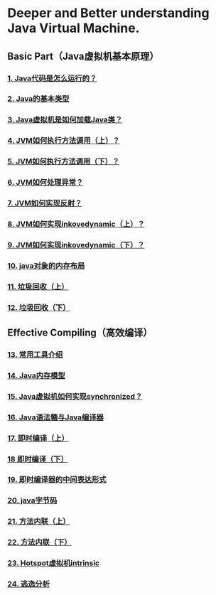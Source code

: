 # Deeper and Better understanding Java Virtual Machine.

## Basic Part（Java虚拟机基本原理）

### [1.  Java代码是怎么运行的？](basic/1.How-java-code-runs.md)

### [2.  Java的基本类型](basic/2.java-basic-type.md)

### [3.  Java虚拟机是如何加载Java类？](basic/3.how-jvm-load-classes.md)

### [4.  JVM如何执行方法调用（上）？](basic/4.how-jvm-execute-method-invocation.md)

### [5.  JVM如何执行方法调用（下）？](basic/5.how-jvm-execute-method-invocation.md)

### [6.  JVM如何处理异常？](basic/6.how-jvm-handle-exception.md)

### [7.  JVM如何实现反射？](basic/7.how-jvm-implement-reflection.md)

### [8.  JVM如何实现inkovedynamic（上）？](basic/8.how-jvm-implement-invokedynamic.md)

### [9.  JVM如何实现inkovedynamic（下）？](basic/9.how-jvm-implement-invokedynamic.md)

### [10.  java对象的内存布局](basic/10.memory-distribution-of-java-object.md)

### [11.  垃圾回收（上）](basic/11.garbage-collection.md)

### [12.  垃圾回收（下）](basic/12.garbage-collection.md)


## Effective Compiling（高效编译） 

### [13.  常用工具介绍](advanced/13.common-tools.md)

### [14.  Java内存模型](advanced/14.java-memory-model.md)

### [15.  Java虚拟机如何实现synchronized？](advanced/15.how-jvm-implements-synchronized.md)

### [16.  Java语法糖与Java编译器](advanced/16.java-syntax-sugar-and-compiler.md)

### [17.  即时编译（上）](advanced/17.jit.md)

### [18  即时编译（下）](advanced/18.jit.md)

### [19.  即时编译器的中间表达形式](advanced/19.intermediate-representation-of-jit-compiler.md)

### [20.  java字节码](advanced/20.java-bytecode.md)

### [21.  方法内联（上）](advanced/21.method-inner-relation.md)

### [22.  方法内联（下）](advanced/22.method-inner-relation.md)

### [23.  Hotspot虚拟机intrinsic](advanced/23.hotspot-jvm-intrinsic.md)

### [24.  逃逸分析](advanced/24.escape-analize.md)
